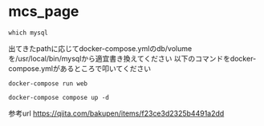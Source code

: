 # mcs_page
```
which mysql
```
出てきたpathに応じてdocker-compose.ymlのdb/volumeを/usr/local/bin/mysqlから適宜書き換えてください
以下のコマンドをdocker-compose.ymlがあるところで叩いてください
```
docker-compose run web 
```
```
docker-compose compose up -d
```
参考url
https://qiita.com/bakupen/items/f23ce3d2325b4491a2dd

